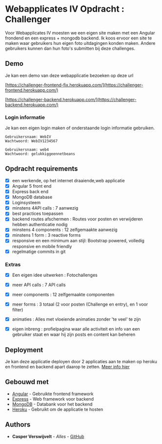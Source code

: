 # Webapplicates IV Opdracht : Challenger

Voor Webapplicates IV moesten we een eigen site maken met een Angular frondend en een express + mongodb backend.
Ik koos ervoor een site te maken waar gebruikers hun eigen foto uitdagingen konden maken. Andere gebruikers kunnen dan hun foto's submitten bij deze challenges. 

## Demo

Je kan een demo van deze webapplicatie bezoeken op deze url

[https://challenger-frontend-fix.herokuapp.com/](https://challenger-frontend.herokuapp.com/)

[https://challenger-backend.herokuapp.com/](https://challenger-backend.herokuapp.com/)


### Login informatie

Je kan een eigen login maken of onderstaande login informatie gebruiken.

```
Gebruikersnaam: WebIV
Wachtwoord: WebIV1234567
```

```
Gebruikersnaam: web4
Wachtwoord: gelukkiggeennetbeans
```

## Opdracht requirements

- [x] een werkende, op het internet draaiende,web applicatie
- [x] Angular 5 front end
- [x] Express back end
- [x] MongoDB database
- [x] Loginsysteem
- [x] minstens 4API calls : 7 aanwezig
- [x] best practices toepassen
- [x] backend routes afschermen : Routes voor posten en verwijderen hebben authenticatie nodig
- [x] minstens 4 components : 12 zelfgemaakte aanwezig
- [x] minstens 1 form : 3 reactive forms
- [x] responsive en een minimum aan stijl: Bootstrap powered, volledig responsive en mobile friendly
- [x] regelmatige commits in git 

### Extras
- [x] Een eigen idee uitwerken : Fotochallenges
- [x] meer API calls : 7 API calls
- [x] meer components : 12 zelfgemaakte componenten
- [x] meer forms : 3 totaal (2 voor posten (Challenge en entry), en 1 voor filter)
- [x] animaties : Alles met vloeiende animaties zonder 'te veel' te zijn
- [x] eigen inbreng : profielpagina waar alle activiteit en info van een gebruiker staat en waar hij zijn posts en content kan beheren


## Deployment

Je kan deze applicatie deployen door 2 applicaties aan te maken op heroku en frontend en backend apart daarop te zetten.
[Meer info hier](https://pieter-hogent.github.io/web4/slides/heroku.pdf)

## Gebouwd met

* [Angular](https://angular.io/) - Gebruikte frontend framework
* [Express](https://expressjs.com/) - Web framework voor backend
* [MongoDB](https://www.mongodb.com/) - Databank voor het backend
* [Heroku](http://heroku.com) - Gebruikt om de applicatie te hosten

## Authors

* **Casper Verswijvelt** - *Alles* - [GitHub](https://github.com/CasperVerswijvelt)



